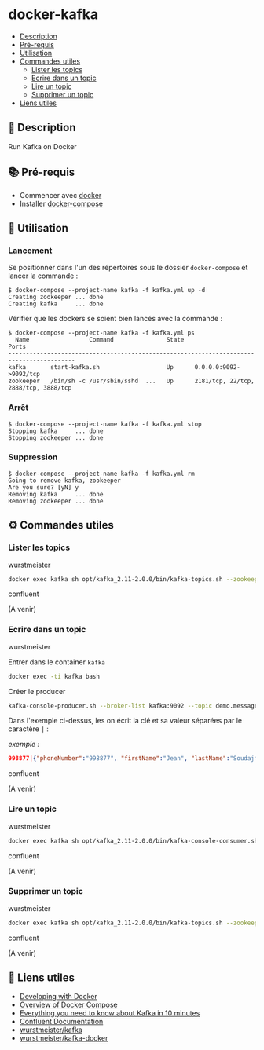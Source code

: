 # docker-kafka

* [Description](#speech_balloon-description)
* [Pré-requis](#books-pré-requis)
* [Utilisation](#rocket-utilisation)
* [Commandes utiles](#rocket-commandes-utiles)
  * [Lister les topics](#lister-les-topics)
  * [Ecrire dans un topic](#ecrire-dans-un-topic)
  * [Lire un topic](#lire-un-topic)
  * [Supprimer un topic](#supprimer-un-topic)
* [Liens utiles](#link-liens-utiles)

## :speech_balloon: Description

Run Kafka on Docker

## :books: Pré-requis

* Commencer avec [docker](https://www.docker.com/get-started)
* Installer [docker-compose](https://docs.docker.com/compose/install/)

## :rocket: Utilisation

### Lancement

Se positionner dans l'un des répertoires sous le dossier `docker-compose` et lancer la commande :

```console
$ docker-compose --project-name kafka -f kafka.yml up -d
Creating zookeeper ... done
Creating kafka     ... done
```

Vérifier que les dockers se soient bien lancés avec la commande :

```console
$ docker-compose --project-name kafka -f kafka.yml ps
  Name                 Command               State                  Ports
-----------------------------------------------------------------------------------------
kafka       start-kafka.sh                   Up      0.0.0.0:9092->9092/tcp
zookeeper   /bin/sh -c /usr/sbin/sshd  ...   Up      2181/tcp, 22/tcp, 2888/tcp, 3888/tcp
```

### Arrêt

```console
$ docker-compose --project-name kafka -f kafka.yml stop
Stopping kafka     ... done
Stopping zookeeper ... done
```

### Suppression

```console
$ docker-compose --project-name kafka -f kafka.yml rm
Going to remove kafka, zookeeper
Are you sure? [yN] y
Removing kafka     ... done
Removing zookeeper ... done
```

## :gear: Commandes utiles

### Lister les topics

wurstmeister

```bash
docker exec kafka sh opt/kafka_2.11-2.0.0/bin/kafka-topics.sh --zookeeper zookeeper:2181 --list
```

confluent

(A venir)

### Ecrire dans un topic

wurstmeister

Entrer dans le container `kafka`

```bash
docker exec -ti kafka bash
```

Créer le producer

```bash
kafka-console-producer.sh --broker-list kafka:9092 --topic demo.message --property "parse.key=true" --property "key.separator=|"
```

Dans l'exemple ci-dessus, les on écrit la clé et sa valeur séparées par le caractère `|` :

*exemple :*

```json
998877|{"phoneNumber":"998877", "firstName":"Jean", "lastName":"Soudajman"}
```

confluent

(A venir)

### Lire un topic

wurstmeister

```bash
docker exec kafka sh opt/kafka_2.11-2.0.0/bin/kafka-console-consumer.sh --bootstrap-server kafka:9092 --topic demo.message --from-beginning
```

confluent

(A venir)

### Supprimer un topic

wurstmeister

```bash
docker exec kafka sh opt/kafka_2.11-2.0.0/bin/kafka-topics.sh --zookeeper zookeeper:2181 --delete --topic demo.message
```

confluent

(A venir)

## :link: Liens utiles

* [Developing with Docker](https://www.docker.com/why-docker)
* [Overview of Docker Compose](https://docs.docker.com/compose)
* [Everything you need to know about Kafka in 10 minutes](https://kafka.apache.org/intro)
* [Confluent Documentation](https://docs.confluent.io/home/overview.html)
* [wurstmeister/kafka](https://hub.docker.com/r/wurstmeister/kafka "hub.docker.com")
* [wurstmeister/kafka-docker](https://github.com/wurstmeister/kafka-docker "github.com")